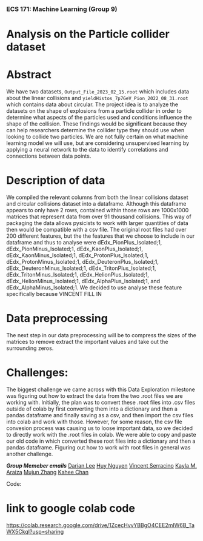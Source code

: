 ### ECS 171: Machine Learning (Group 9)

# Analysis on the Particle collider dataset

# Abstract

We have two datasets, `Output_File_2023_02_15.root` which includes data about the linear collisions and `yieldHistos_7p7GeV_Pion_2022_08_31.root` which contains data about circular. The project idea is to analyze the datasets on the shape of explosions from a particle collider in order to determine what aspects of the particles used and conditions influence the shape of the collision. These findings would be significant because they can help researchers determine the collider type they should use when looking to collide two particles. We are not fully certain on what machine learning model we will use, but are considering unsupervised learning by applying a neural network to the data to identify correlations and connections between data points. 



# Description of data
We compiled the relevant columns from both the linear collisions dataset and circular collisions dataset into a dataframe. Although this dataframe appears to only have 2 rows, contained within those rows are 1000x1000 matrices that represent data from over 91 thousand collisions. This way of packaging the data allows pysicists to work with larger quantities of data then would be compatible with a csv file. The original root files had over 200 different features, but the the features that we choose to include in our dataframe and thus to analyse were dEdx_PionPlus_Isolated;1, dEdx_PionMinus_Isolated;1, dEdx_KaonPlus_Isolated;1, dEdx_KaonMinus_Isolated;1, dEdx_ProtonPlus_Isolated;1, dEdx_ProtonMinus_Isolated;1, dEdx_DeuteronPlus_Isolated;1, dEdx_DeuteronMinus_Isolated;1, dEdx_TritonPlus_Isolated;1, dEdx_TritonMinus_Isolated;1, dEdx_HelionPlus_Isolated;1, dEdx_HelionMinus_Isolated;1, dEdx_AlphaPlus_Isolated;1, and dEdx_AlphaMinus_Isolated;1. We decided to use analyse these feature specifically because VINCENT FILL IN

# Data preprocessing 
The next step in our data preprocessing will be to compress the sizes of the matrices to remove extract the important values and take out the surrounding zeros. 


# Challenges:
The biggest challenge we came across with this Data Exploration milestone was figuring out how to extract the data from the two .root files we are working with. Initially, the plan was to convert these .root files into .csv files outside of colab by first converting them into a dictionary and then a pandas dataframe and finally saving as a csv, and then import the csv files into colab and work with those. However, for some reason, the csv file convesion process was causing us to loose important data, so we decided to directly work with the .root files in colab. We were able to copy and paste our old code in which converted these root files into a dictionary and then a pandas dataframe. Figuring out how to work with root files in general was another challenge.



***Group Memeber emails*** 
[Darian Lee](deee@ucdavis.edu)
[Huy Nguyen](hxnguyen@ucdavis.edu)
[Vincent Serracino](vpserracino@ucdavis.edu)
[Kayla M. Araiza](kmaraiza@ucdavis.edu)
[Mujun Zhang](mjuzhang@ucdavis.edu)
[Kahee Chan](kahchan@ucdavis.edu)


Code:
# link to google colab code 
https://colab.research.google.com/drive/1ZcecHvvYBBgO4CEE2mIW6B_TaWX5CkqI?usp=sharing
